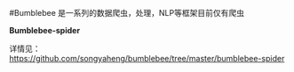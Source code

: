 #Bumblebee
是一系列的数据爬虫，处理，NLP等框架目前仅有爬虫

**Bumblebee-spider**

详情见：https://github.com/songyaheng/bumblebee/tree/master/bumblebee-spider